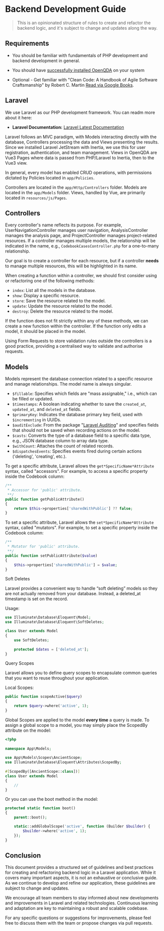 # Backend Development Guide

> This is an opinionated structure of rules to create and refactor the backend logic, 
> and it's subject to change and updates along the way.

## Requirements

- You should be familiar with fundamentals of PHP development and backend development
in general.

- You should have [successfully installed OpenQDA](../../installation/preparations.md) on your system 

- Optional - Get familiar with "Clean Code: A Handbook of Agile Software Craftsmanship" by Robert C. Martin 
  [Read via Google Books](https://www.google.com/books/edition/_/hjEFCAAAQBAJ?hl=en).

## Laravel

We use Laravel as our PHP development framework. You can readm more about it here:

- **Laravel Documentation:** [Laravel Latest Documentation](https://laravel.com/docs/latest)

Laravel follows an MVC paradigm, with Models interacting directly with the database, Controllers processing the data and Views presenting the results.
Since we installed Laravel JetStream with Inertia, we use this for user registration, authentication, and team management.
Views in OpenQDA are Vue3 Pages where data is passed from PHP/Laravel to Inertia, then to the Vue3 view.

In general, every model has enabled CRUD operations, with permissions dictated by Policies located in `app/Policies`.

Controllers are located in the `app/Http/Controllers` folder.
Models are located in the `app/Models` folder.
Views, handled by Vue, are primarily located in `resources/js/Pages`.

## Controllers
Every controller's name reflects its purpose. For example, UserNavigationController manages user navigation, AnalysisController manages the analysis page, and ProjectController manages project-related resources. If a controller manages multiple models, the relationship will be indicated in the name, e.g., `CodebookCasesController.php` for a one-to-many relationship.

Our goal is to create a controller for each resource, but if a controller **needs** to manage multiple resources, this will be highlighted in its name.

When creating a function within a controller, we should first consider using or refactoring one of the following methods:
- `index`: List all the models in the database.
- `show`: Display a specific resource.
- `store`: Save the resource related to the model.
- `update`: Update the resource related to the model.
- `destroy`: Delete the resource related to the model.

If the function does not fit strictly within any of these methods, we can create a new function within the controller. If the function only edits a model, it should be placed in the model.

Using Form Requests to store validation rules outside the controllers is a good practice, providing a centralised way to validate and authorise requests.

## Models
Models represent the database connection related to a specific resource and manage relationships.
The model name is always singular.

- `$fillable`: Specifies which fields are "mass assignable," i.e., which can be filled or updated.
- `$timestamps`: A boolean indicating whether to save the `created_at`, `updated_at`, and `deleted_at` fields.
- `$primaryKey`: Indicates the database primary key field, used with `$incrementing` in UUIDs.
- `$auditExclude`: From the package "[Laravel Auditing](https://laravel-auditing.com/)" and specifies fields that should not be saved when recording actions on the model.
- `$casts`: Converts the type of a database field to a specific data type, e.g., JSON database column to array data type.
- `$withCount`: Attaches the count of related records.
- `$dispatchesEvents`: Specifies events fired during certain actions ('deleting', 'creating', etc.).

To get a specific attribute, Laravel allows the `get*SpecificName*Attribute` syntax, called "accessors". For example, to access a specific property inside the Codebook column:
```php
/**  
 * Accessor for 'public' attribute. 
 **/
public function getPublicAttribute()  
{  
    return $this->properties['sharedWithPublic'] ?? false;  
}
```

To set a specific attribute, Laravel allows the `set*SpecificName*Attribute` syntax, called "mutators". For example, to set a specific property inside the Codebook column:
```php
/**  
 * Mutator for 'public' attribute. 
 **/
public function setPublicAttribute($value)
{
    $this->properties['sharedWithPublic'] = $value;
}
```
Soft Deletes

Laravel provides a convenient way to handle “soft deleting” models so they are not actually removed from your database. Instead, a deleted_at timestamp is set on the record.

Usage:
```php
use Illuminate\Database\Eloquent\Model;
use Illuminate\Database\Eloquent\SoftDeletes;

class User extends Model
{
    use SoftDeletes;
    
    protected $dates = ['deleted_at'];
}
```

Query Scopes

Laravel allows you to define query scopes to encapsulate common queries that you want to reuse throughout your application.

Local Scopes:
```php
public function scopeActive($query)
{
    return $query->where('active', 1);
}
```

Global Scopes are applied to the model **every time** a query is made.
To assign a global scope to a model, you may simply place the ScopedBy attribute on the model:
```php
<?php
 
namespace App\Models;
 
use App\Models\Scopes\AncientScope;
use Illuminate\Database\Eloquent\Attributes\ScopedBy;
 
#[ScopedBy([AncientScope::class])]
class User extends Model
{
    //
}
```
Or you can use the boot method in the model:

```php
protected static function boot()
{
    parent::boot();

    static::addGlobalScope('active', function (Builder $builder) {
        $builder->where('active', 1);
    });
}
```

## Conclusion

This document provides a structured set of guidelines and best practices for creating and refactoring backend logic in a Laravel application. While it covers many important aspects, it is not an exhaustive or conclusive guide. As we continue to develop and refine our application, these guidelines are subject to change and updates. 

We encourage all team members to stay informed about new developments and improvements in Laravel and related technologies. Continuous learning and adaptation are key to maintaining a robust and scalable codebase.

For any specific questions or suggestions for improvements, please feel free to discuss them with the team or propose changes via pull requests.
